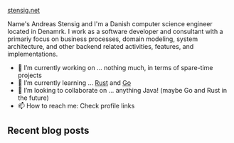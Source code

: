 <!--
**denDAY04/denDAY04** is a ✨ _special_ ✨ repository because its `README.md` (this file) appears on your GitHub profile.

Here are some ideas to get you started:

- 🤔 I’m looking for help with ...
- 💬 Ask me about ...
- 😄 Pronouns: ...
- ⚡ Fun fact: ...
-->

[stensig.net](https://stensig.net)

Name's Andreas Stensig and I'm a Danish computer science engineer located in Denamrk. I work as a software developer and consultant with a primariy focus on business processes, domain modeling, system architecture, and other backend related activities, features, and implementations. 

- 🔭 I’m currently working on ... nothing much, in terms of spare-time projects
- 🌱 I’m currently learning ... [Rust](https://www.rust-lang.org/) and [Go](https://golang.org/)
- 👯 I’m looking to collaborate on ... anything Java! (maybe Go and Rust in the future)
- 📫 How to reach me: Check profile links


## Recent blog posts
<!-- BLOG-POST-LIST:START -->
<!-- BLOG-POST-LIST:END -->
